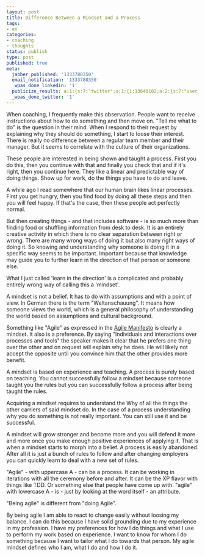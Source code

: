 ```yaml
---
layout: post
title: Difference Between a Mindset and a Process
tags:
- en
categories:
- coaching
- thoughts
status: publish
type: post
published: true
meta:
  jabber_published: '1333780350'
  email_notification: '1333780350'
  _wpas_done_linkedin: '1'
  publicize_results: a:1:{s:7:"twitter";a:1:{i:13640102;a:2:{s:7:"user_id";s:10:"snscaimito";s:7:"post_id";s:18:"188514571932278785";}}}
  _wpas_done_twitter: '1'
---
```

When coaching, I frequently make this observation. People want to receive instructions about how to do something and then move on. "Tell me what to do" is the question in their mind. When I respond to their request by explaining why they should do something, I start to loose their interest. There is really no difference between a regular team member and their manager. But it seems to correlate with the culture of their organizations.

These people are interested in being shown and taught a process. First you do this, then you continue with that and finally you check that and if it's right, then you continue here. They like a linear and predictable way of doing things. Show up for work, do the things you have to do and leave.

A while ago I read somewhere that our human brain likes linear processes. First you get hungry, then you find food by doing all these steps and then you will feel happy. If that's the case, then these people act perfectly normal.

But then creating things - and that includes software - is so much more than finding food or shuffling information from desk to desk. It is an entirely creative activity in which there is no clear separation between right or wrong. There are many wrong ways of doing it but also many right ways of doing it. So knowing and understanding why someone is doing it in a specific way seems to be important. Important because that knowledge may guide you to further learn in the direction of that person or someone else.

What I just called 'learn in the direction' is a complicated and probably entirely wrong way of calling this a 'mindset'.

A mindset is not a belief. It has to do with assumptions and with a point of view. In German there is the term "Weltanschauung". It means how someone views the world, which is a general philosophy of understanding the world based on assumptions and cultural background.

Something like "Agile" as expressed in the <a href="http://agilemanifesto.org/">Agile Manifesto</a> is clearly a mindset. It also is a preference. By saying "Individuals and interactions over processes and tools" the speaker makes it clear that he prefers one thing over the other and on request will explain why he does. He will likely not accept the opposite until you convince him that the other provides more benefit.

A mindset is based on experience and teaching. A process is purely based on teaching. You cannot successfully follow a mindset because someone taught you the rules but you can successfully follow a process after being taught the rules.

Acquiring a mindset requires to understand the Why of all the things the other carriers of said mindset do. In the case of a process understanding why you do something is not really important. You can still use it and be successful.

A mindset will grow stronger and become more and you will defend it more and more once you make enough positive experiences of applying it. That is when a mindset starts to morph into a belief. A process is easily abandoned. After all it is just a bunch of rules to follow and after changing employers you can quickly learn to deal with a new set of rules.

"Agile" - with uppercase A - can be a process. It can be working in iterations with all the ceremony before and after. It can be the XP flavor with things like TDD. Or something else that people have come up with. "agile" with lowercase A - is - just by looking at the word itself - an attribute. 

"Being agile" is different from "doing Agile". 

By being agile I am able to react to change easily without loosing my balance. I can do this because I have solid grounding due to my experience in my profession. I have my preferences for how I do things and what I use to perform my work based on experience. I want to know for whom I do something because I want to tailor what I do towards that person. My agile mindset defines who I am, what I do and how I do it.
